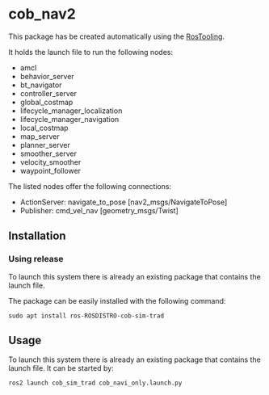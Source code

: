 # cob_nav2

This package has be created automatically using the [RosTooling](https://github.com/ipa320/RosTooling).


It holds the launch file to run the following nodes:
- amcl
- behavior_server
- bt_navigator
- controller_server
- global_costmap
- lifecycle_manager_localization
- lifecycle_manager_navigation
- local_costmap
- map_server
- planner_server
- smoother_server
- velocity_smoother
- waypoint_follower

The listed nodes offer the following connections:
- ActionServer: navigate_to_pose [nav2_msgs/NavigateToPose]
- Publisher: cmd_vel_nav [geometry_msgs/Twist]

## Installation

### Using release

To launch this system there is already an existing package that contains the launch file.

The package can be easily installed with the following command:

```
sudo apt install ros-ROSDISTRO-cob-sim-trad
```



## Usage

To launch this system there is already an existing package that contains the launch file. It can be started by:

```
ros2 launch cob_sim_trad cob_navi_only.launch.py 
```


